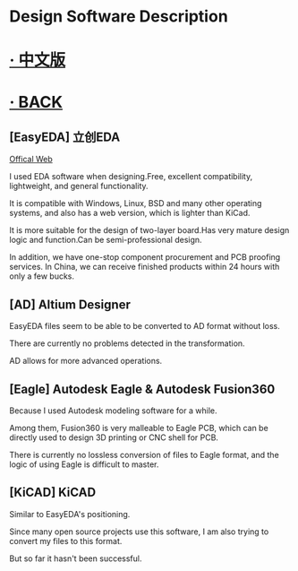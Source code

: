 # Design Software Description
# [· 中文版](DSDcn.md)

# [· BACK](README.md)

[EasyEDA] 立创EDA
---
 [Offical Web](https://easyeda.com/)

I used EDA software when designing.Free, excellent compatibility, lightweight, and general functionality.

It is compatible with Windows, Linux, BSD and many other operating systems, and also has a web version, which is lighter than KiCad.

It is more suitable for the design of two-layer board.Has very mature design logic and function.Can be semi-professional design.

In addition, we have one-stop component procurement and PCB proofing services. In China, we can receive finished products within 24 hours with only a few bucks.

[AD] Altium Designer
---
EasyEDA files seem to be able to be converted to AD format without loss.

There are currently no problems detected in the transformation.

AD allows for more advanced operations.

[Eagle] Autodesk Eagle & Autodesk Fusion360
---
Because I used Autodesk modeling software for a while.

Among them, Fusion360 is very malleable to Eagle PCB, which can be directly used to design 3D printing or CNC shell for PCB.

There is currently no lossless conversion of files to Eagle format, and the logic of using Eagle is difficult to master.

[KiCAD] KiCAD
---
Similar to EasyEDA's positioning.

Since many open source projects use this software, I am also trying to convert my files to this format.

But so far it hasn't been successful.